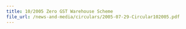 ```yaml
---
title: 10/2005 Zero GST Warehouse Scheme
file_url: /news-and-media/circulars/2005-07-29-Circular102005.pdf
---
```

